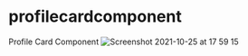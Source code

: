 # profilecardcomponent
Profile Card Component
![Screenshot 2021-10-25 at 17 59 15](https://user-images.githubusercontent.com/50029126/138738485-576d2677-4c78-4c87-a07f-e542b2c93ee1.png)
